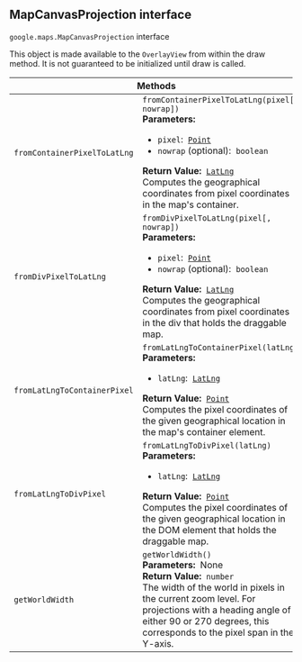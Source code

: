 <h2 id="MapCanvasProjection"> MapCanvasProjection interface </h2><p>
<code><span itemprop="path">google.maps</span>.<span itemprop="name">MapCanvasProjection</span></code>
interface
</p><p>This object is made available to the <code>OverlayView</code> from within the draw method. It is not guaranteed to be initialized until draw is called.</p><div class="devsite-table-wrapper"><table class="methods responsive" summary="interface MapCanvasProjection - Methods">
<thead>
<tr><th colspan="2">Methods</th>
</tr></thead>
<tbody>
<tr id="MapCanvasProjection.fromContainerPixelToLatLng">
<td><code><span>fromContainerPixelToLatLng</span></code></td>
<td><div><code>fromContainerPixelToLatLng(pixel[, nowrap])</code></div>
<div class="desc"><strong>Parameters:</strong>&nbsp; <ul>
<li><code>pixel</code>:&nbsp; <code><a href="https://github.com/amenadiel/google-maps-documentation/blob/master/docs/Point.md">Point</a></code></li>
<li><code>nowrap</code> (optional):&nbsp; <code>boolean</code></li>
</ul></div>
<div class="desc"><strong>Return Value:</strong>&nbsp; <code><a href="https://github.com/amenadiel/google-maps-documentation/blob/master/docs/LatLng.md">LatLng</a></code></div>
<div class="desc">Computes the geographical coordinates from pixel coordinates in the map's container.</div></td>
</tr>
<tr id="MapCanvasProjection.fromDivPixelToLatLng">
<td><code><span>fromDivPixelToLatLng</span></code></td>
<td><div><code>fromDivPixelToLatLng(pixel[, nowrap])</code></div>
<div class="desc"><strong>Parameters:</strong>&nbsp; <ul>
<li><code>pixel</code>:&nbsp; <code><a href="https://github.com/amenadiel/google-maps-documentation/blob/master/docs/Point.md">Point</a></code></li>
<li><code>nowrap</code> (optional):&nbsp; <code>boolean</code></li>
</ul></div>
<div class="desc"><strong>Return Value:</strong>&nbsp; <code><a href="https://github.com/amenadiel/google-maps-documentation/blob/master/docs/LatLng.md">LatLng</a></code></div>
<div class="desc">Computes the geographical coordinates from pixel coordinates in the div that holds the draggable map.</div></td>
</tr>
<tr id="MapCanvasProjection.fromLatLngToContainerPixel">
<td><code><span>fromLatLngToContainerPixel</span></code></td>
<td><div><code>fromLatLngToContainerPixel(latLng)</code></div>
<div class="desc"><strong>Parameters:</strong>&nbsp; <ul>
<li><code>latLng</code>:&nbsp; <code><a href="https://github.com/amenadiel/google-maps-documentation/blob/master/docs/LatLng.md">LatLng</a></code></li>
</ul></div>
<div class="desc"><strong>Return Value:</strong>&nbsp; <code><a href="https://github.com/amenadiel/google-maps-documentation/blob/master/docs/Point.md">Point</a></code></div>
<div class="desc">Computes the pixel coordinates of the given geographical location in the map's container element.</div></td>
</tr>
<tr id="MapCanvasProjection.fromLatLngToDivPixel">
<td><code><span>fromLatLngToDivPixel</span></code></td>
<td><div><code>fromLatLngToDivPixel(latLng)</code></div>
<div class="desc"><strong>Parameters:</strong>&nbsp; <ul>
<li><code>latLng</code>:&nbsp; <code><a href="https://github.com/amenadiel/google-maps-documentation/blob/master/docs/LatLng.md">LatLng</a></code></li>
</ul></div>
<div class="desc"><strong>Return Value:</strong>&nbsp; <code><a href="https://github.com/amenadiel/google-maps-documentation/blob/master/docs/Point.md">Point</a></code></div>
<div class="desc">Computes the pixel coordinates of the given geographical location in the DOM element that holds the draggable map.</div></td>
</tr>
<tr id="MapCanvasProjection.getWorldWidth">
<td><code><span>getWorldWidth</span></code></td>
<td><div><code>getWorldWidth()</code></div>
<div class="desc"><strong>Parameters:</strong>&nbsp; None</div>
<div class="desc"><strong>Return Value:</strong>&nbsp; <code>number</code></div>
<div class="desc">The width of the world in pixels in the current zoom level. For projections with a heading angle of either 90 or 270 degrees, this corresponds to the pixel span in the Y-axis.</div></td>
</tr>
</tbody>
</table></div>